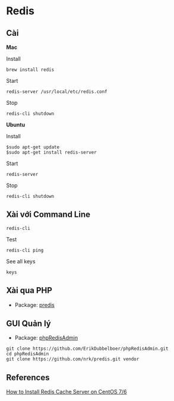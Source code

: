 # Redis

## Cài

**Mac**

Install 

```
brew install redis
```

Start

```
redis-server /usr/local/etc/redis.conf
```

Stop 

```
redis-cli shutdown
```


**Ubuntu**

Install 

```
$sudo apt-get update 
$sudo apt-get install redis-server
```

Start

```
redis-server
```

Stop 

```
redis-cli shutdown
```


## Xài với Command Line

```
redis-cli 
```

Test
```
redis-cli ping
```

See all keys 
```
keys
```

## Xài qua PHP

- Package: [predis](https://github.com/nrk/predis)


## GUI Quản lý
- Package: [phpRedisAdmin](https://github.com/erikdubbelboer/phpRedisAdmin)

```
git clone https://github.com/ErikDubbelboer/phpRedisAdmin.git
cd phpRedisAdmin
git clone https://github.com/nrk/predis.git vendor
```

## References 

[How to Install Redis Cache Server on CentOS 7/6](https://tecadmin.net/install-redis-centos/)